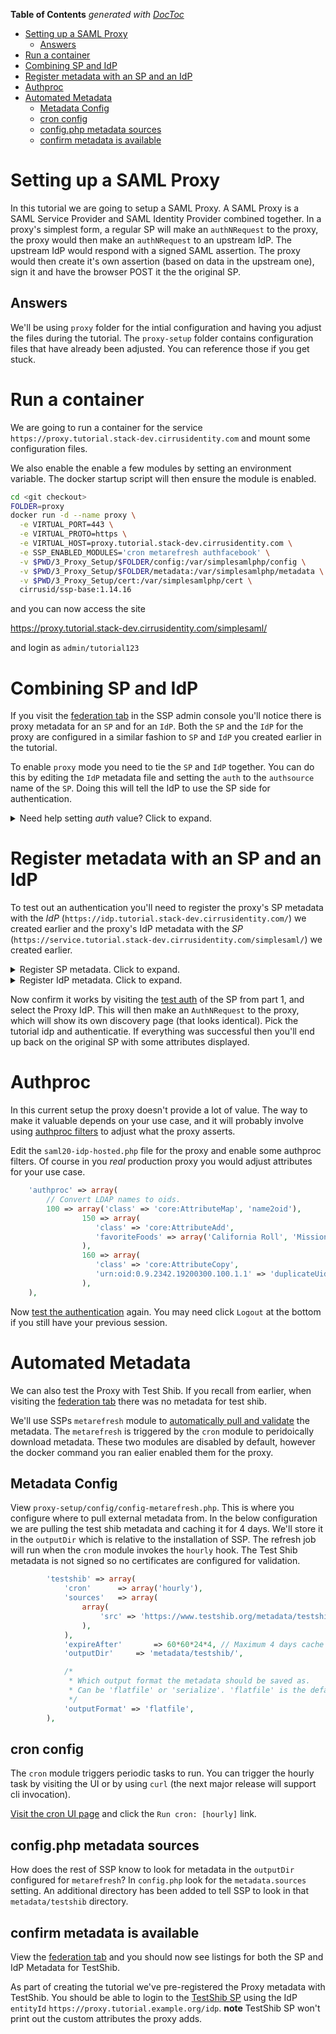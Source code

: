 <!-- START doctoc generated TOC please keep comment here to allow auto update -->
<!-- DON'T EDIT THIS SECTION, INSTEAD RE-RUN doctoc TO UPDATE -->
**Table of Contents**  *generated with [DocToc](https://github.com/thlorenz/doctoc)*

- [Setting up a SAML Proxy](#setting-up-a-saml-proxy)
  - [Answers](#answers)
- [Run a container](#run-a-container)
- [Combining SP and IdP](#combining-sp-and-idp)
- [Register metadata with an SP and an IdP](#register-metadata-with-an-sp-and-an-idp)
- [Authproc](#authproc)
- [Automated Metadata](#automated-metadata)
  - [Metadata Config](#metadata-config)
  - [cron config](#cron-config)
  - [config.php metadata sources](#configphp-metadata-sources)
  - [confirm metadata is available](#confirm-metadata-is-available)

<!-- END doctoc generated TOC please keep comment here to allow auto update -->


# Setting up a SAML Proxy

In this tutorial we are going to setup a SAML Proxy. A SAML Proxy is a
SAML Service Provider and SAML Identity Provider combined together. In
a proxy's simplest form, a regular SP will make an `authNRequest` to
the proxy, the proxy would then make an `authNRequest` to an upstream
IdP. The upstream IdP would respond with a signed SAML assertion. The
proxy would then create it's own assertion (based on data in the
upstream one), sign it and have the browser POST it the the original SP.

## Answers

We'll be using `proxy` folder for the intial configuration and having you
adjust the files during the tutorial. The `proxy-setup` folder contains configuration files that
have already been adjusted. You can reference those if you get stuck.


# Run a container

We are going to run a container for the service `https://proxy.tutorial.stack-dev.cirrusidentity.com`
and mount some configuration files.

We also enable the enable a few modules by setting an environment
variable. The docker startup script will then ensure the module is enabled.

```bash
cd <git checkout>
FOLDER=proxy
docker run -d --name proxy \
  -e VIRTUAL_PORT=443 \
  -e VIRTUAL_PROTO=https \
  -e VIRTUAL_HOST=proxy.tutorial.stack-dev.cirrusidentity.com \
  -e SSP_ENABLED_MODULES='cron metarefresh authfacebook' \
  -v $PWD/3_Proxy_Setup/$FOLDER/config:/var/simplesamlphp/config \
  -v $PWD/3_Proxy_Setup/$FOLDER/metadata:/var/simplesamlphp/metadata \
  -v $PWD/3_Proxy_Setup/cert:/var/simplesamlphp/cert \
  cirrusid/ssp-base:1.14.16
```

and you can now access the site

https://proxy.tutorial.stack-dev.cirrusidentity.com/simplesaml/

and login as `admin/tutorial123`

# Combining SP and IdP

If you visit the [federation
tab](https://proxy.tutorial.stack-dev.cirrusidentity.com/simplesaml/module.php/core/frontpage_federation.php)
in the SSP admin console you'll notice there is proxy metadata for an
`SP` and for an `IdP`. Both the `SP` and the `IdP` for the proxy are
configured in a similar fashion to `SP` and `IdP` you created earlier
in the tutorial.

To enable `proxy` mode you need to tie the `SP` and `IdP`
together. You can do this by editing the `IdP` metadata file and
setting the `auth` to the `authsource` name of the `SP`. Doing this
will tell the IdP to use the SP side for authentication.

<details>
  <summary>Need help setting <i>auth</i> value? Click to expand.</summary>
  <p>

The `IdP` configuration is in `3_Proxy_Setup/proxy/metadata/saml20-idp-hosted.php` and you want to set the `auth` value to the name of the SP's Auth source in `3_Proxy_Setup/proxy/config/authsources.php`. It should be `defatul-sp`

  </p>
</details>

# Register metadata with an SP and an IdP

To test out an authentication you'll need to register the proxy's SP metadata with the *IdP* (`https://idp.tutorial.stack-dev.cirrusidentity.com/`) we created earlier
and the proxy's IdP metadata with the *SP* (`https://service.tutorial.stack-dev.cirrusidentity.com/simplesaml/`) we created earlier.

<details>
  <summary>Register SP metadata. Click to expand.</summary>
  <p>

1. View the [SP metadata](https://proxy.tutorial.stack-dev.cirrusidentity.com/simplesaml/module.php/saml/sp/metadata.php/default-sp?output=xhtml), scroll down and copy the `php` formatted metadata.
2. Edit the SP metadata file for the IdP from part 2 of the tutorial. Edit `2_IdP_Setup/idp/metadata/saml20-sp-remote.php` and paste in the metadata.

  </p>
</details>

<details>
  <summary>Register IdP metadata. Click to expand.</summary>
  <p>

1. View the [IdP metadata](https://proxy.tutorial.stack-dev.cirrusidentity.com/simplesaml/saml2/idp/metadata.php?output=xhtml), scroll down and copy the `php` formatted metadata.
2. Edit the IdP metadata file for the SP from part 1 of the tutorial. Edit `1_SP_Setup/sp-setup/metadata/saml20-idp-remote.php` and paste in the metadata.

  </p>
</details>


Now confirm it works by visiting the [test auth](https://service.tutorial.stack-dev.cirrusidentity.com/simplesaml/module.php/core/authenticate.php?as=default-sp) of the SP from part 1, and select the Proxy IdP. This will then make an `AuthNRequest` to the proxy, which will show its own discovery page (that looks identical). Pick the tutorial idp and authenticatie. If everything was successful then you'll end up back on the original SP with some attributes displayed.

# Authproc

In this current setup the proxy doesn't provide a lot of value. The way to make it valuable depends on your use case, and it will probably involve using [authproc filters](https://simplesamlphp.org/docs/stable/simplesamlphp-authproc) to adjust what the proxy asserts.

Edit the `saml20-idp-hosted.php` file for the proxy and enable some authproc filters. Of course in you *real* production proxy you would adjust attributes for your use case.

```php
	'authproc' => array(
		// Convert LDAP names to oids.
		100 => array('class' => 'core:AttributeMap', 'name2oid'),
                150 => array(
                   'class' => 'core:AttributeAdd',
                   'favoriteFoods' => array('California Roll', 'Mission Burrito')
                ),
                160 => array(
                   'class' => 'core:AttributeCopy',
                   'urn:oid:0.9.2342.19200300.100.1.1' => 'duplicateUid',
                ),
	),
```

Now [test the authentication](https://service.tutorial.stack-dev.cirrusidentity.com/simplesaml/module.php/core/authenticate.php?as=default-sp) again. You may need click `Logout` at the bottom if you still have your previous session.

# Automated Metadata

We can also test the Proxy with Test Shib. If you recall from earlier, when visiting the [federation tab](https://proxy.tutorial.stack-dev.cirrusidentity.com/simplesaml/module.php/core/frontpage_federation.php) there was no metadata for test shib.

We'll use SSPs `metarefresh` module to [automatically pull and
validate](https://simplesamlphp.org/docs/stable/simplesamlphp-automated_metadata)
the metadata.  The `metarefresh` is triggered by the `cron` module to
peridoically download metadata. These two modules are disabled by
default, however the docker command you ran ealier enabled them for
the proxy.

## Metadata Config

View `proxy-setup/config/config-metarefresh.php`. This is where you
configure where to pull external metadata from. In the below
configuration we are pulling the test shib metadata and caching it for
4 days. We'll store it in the `outputDir` which is relative to the
installation of SSP. The refresh job will run when the `cron` module
invokes the `hourly` hook. The Test Shib metadata is not signed so no
certificates are configured for validation.

```php
		'testshib' => array(
			'cron'		=> array('hourly'),
			'sources'	=> array(
				array(
					'src' => 'https://www.testshib.org/metadata/testshib-providers.xml',
				),
			),
			'expireAfter' 		=> 60*60*24*4, // Maximum 4 days cache time
			'outputDir' 	=> 'metadata/testshib/',

			/*
			 * Which output format the metadata should be saved as.
			 * Can be 'flatfile' or 'serialize'. 'flatfile' is the default.
			 */
			'outputFormat' => 'flatfile',
		),
```
## cron config

The `cron` module triggers periodic tasks to run. You can trigger the
hourly task by visiting the UI or by using `curl` (the next major
release will support cli invocation).

[Visit the cron UI
page](https://proxy.tutorial.stack-dev.cirrusidentity.com/simplesaml/module.php/cron/croninfo.php)
and click the `Run cron: [hourly]` link.

## config.php metadata sources

How does the rest of SSP know to look for metadata in the `outputDir` configured
for `metarefresh`?  In `config.php` look for the `metadata.sources`
setting. An additional directory has been added to tell SSP to look in
that `metadata/testshib` directory.

## confirm metadata is available

View the [federation
tab](https://proxy.tutorial.stack-dev.cirrusidentity.com/simplesaml/module.php/core/frontpage_federation.php)
and you should now see listings for both the SP and IdP Metadata for
TestShib.

As part of creating the tutorial we've pre-registered the Proxy
metadata with TestShib. You should be able to login to the [TestShib
SP](https://sp.testshib.org/) using the IdP `entityId`
`https://proxy.tutorial.example.org/idp`. **note** TestShib SP won't
print out the custom attributes the proxy adds.


